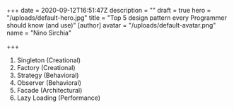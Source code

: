 +++
date = 2020-09-12T16:51:47Z
description = ""
draft = true
hero = "/uploads/default-hero.jpg"
title = "Top 5 design pattern every Programmer should know (and use)"
[author]
avatar = "/uploads/default-avatar.png"
name = "Nino Sirchia"

+++
1. Singleton (Creational)
2. Factory (Creational)
3. Strategy (Behavioral)
4. Observer (Behavioral)
5. Facade (Architectural)
6. Lazy Loading (Performance)